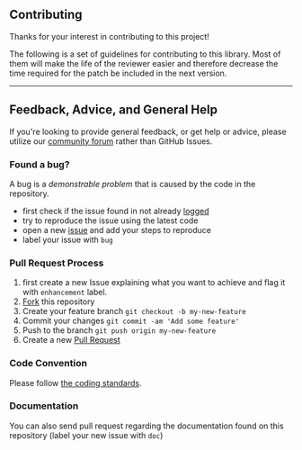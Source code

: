 ## Contributing

Thanks for your interest in contributing to this project!

The following is a set of guidelines for contributing to this library. Most of them will make the life of the reviewer easier and therefore decrease the time required for the patch be included in the next version.

---

## Feedback, Advice, and General Help

If you're looking to provide general feedback, or get help or advice, please
utilize our [community forum](https://community.alfresco.com/) rather than GitHub Issues.

### Found a bug?
 A bug is a _demonstrable problem_ that is caused by the code in the repository. 
 
* first check if the issue found in not already [logged](https://github.com/Alfresco/alfresco-tas-utility/issues)
* try to reproduce the issue using the latest code
* open a new [issue](https://github.com/Alfresco/alfresco-tas-utility/issues/new) and add your steps to reproduce
* label your issue with `bug`

### Pull Request Process
1) first create a new Issue explaining what you want to achieve and flag it with `enhancement` label.
1) [Fork](https://help.github.com/articles/fork-a-repo/) this repository
2) Create your feature branch `git checkout -b my-new-feature`
3) Commit your changes `git commit -am 'Add some feature'`
4) Push to the branch `git push origin my-new-feature`
6) Create a new [Pull Request]((https://help.github.com/articles/creating-a-pull-request/))

### Code Convention
Please follow [the coding standards](https://community.alfresco.com/docs/DOC-4658-coding-standards).

### Documentation
You can also send pull request regarding the documentation found on this repository (label your new issue with `doc`)
